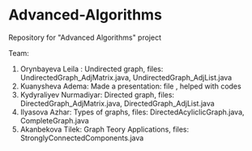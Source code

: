 # Advanced-Algorithms
Repository for "Advanced Algorithms" project

Team:
1) Orynbayeva Leila : Undirected graph, files: UndirectedGraph_AdjMatrix.java, UndirectedGraph_AdjList.java
2) Kuanysheva Adema: Made a presentation: file , helped with codes
3) Kydyraliyev Nurmadiyar: Directed graph, files: DirectedGraph_AdjMatrix.java, DirectedGraph_AdjList.java
4) Ilyasova Azhar: Types of graphs, files: DirectedAcyliclicGraph.java, CompleteGraph.java
5) Akanbekova Tilek: Graph Teory Applications, files: StronglyConnectedComponents.java
